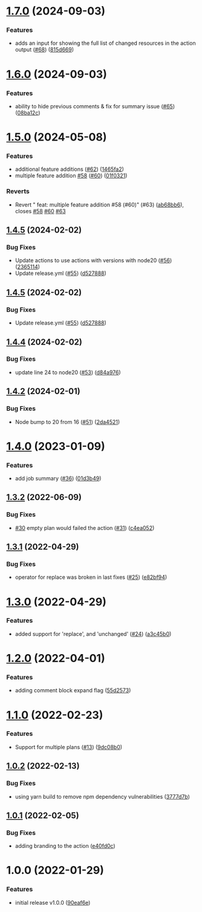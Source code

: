 # [1.7.0](https://github.com/liatrio/terraform-change-pr-commenter/compare/v1.6.0...v1.7.0) (2024-09-03)


### Features

* adds an input for showing the full list of changed resources in the action output ([#68](https://github.com/liatrio/terraform-change-pr-commenter/issues/68)) ([815d669](https://github.com/liatrio/terraform-change-pr-commenter/commit/815d669c00d3bcb18303a846c49ef49cd2ab19db))

# [1.6.0](https://github.com/liatrio/terraform-change-pr-commenter/compare/v1.5.0...v1.6.0) (2024-09-03)


### Features

* ability to hide previous comments & fix for summary issue ([#65](https://github.com/liatrio/terraform-change-pr-commenter/issues/65)) ([08ba12c](https://github.com/liatrio/terraform-change-pr-commenter/commit/08ba12cd559192754993f85f0e45de37f095e248))

# [1.5.0](https://github.com/liatrio/terraform-change-pr-commenter/compare/v1.4.5...v1.5.0) (2024-05-08)


### Features

* additional feature additions ([#62](https://github.com/liatrio/terraform-change-pr-commenter/issues/62)) ([1465fa2](https://github.com/liatrio/terraform-change-pr-commenter/commit/1465fa28232ee9e3b51c5db1fa43f2c2f4b971e4))
* multiple feature addition [#58](https://github.com/liatrio/terraform-change-pr-commenter/issues/58)  ([#60](https://github.com/liatrio/terraform-change-pr-commenter/issues/60)) ([01f0321](https://github.com/liatrio/terraform-change-pr-commenter/commit/01f0321246312425041b0ee8eaa5ba9404f6f1ae))


### Reverts

* Revert " feat: multiple feature addition #58  (#60)" (#63) ([ab68bb6](https://github.com/liatrio/terraform-change-pr-commenter/commit/ab68bb614b5eb42957331703bf7afa80e1188186)), closes [#58](https://github.com/liatrio/terraform-change-pr-commenter/issues/58) [#60](https://github.com/liatrio/terraform-change-pr-commenter/issues/60) [#63](https://github.com/liatrio/terraform-change-pr-commenter/issues/63)

## [1.4.5](https://github.com/liatrio/terraform-change-pr-commenter/compare/v1.4.4...v1.4.5) (2024-02-02)


### Bug Fixes

* Update actions to use actions with versions with node20 ([#56](https://github.com/liatrio/terraform-change-pr-commenter/issues/56)) ([2365114](https://github.com/liatrio/terraform-change-pr-commenter/commit/236511422a9364c7adb215a172eec7173ce18374))
* Update release.yml ([#55](https://github.com/liatrio/terraform-change-pr-commenter/issues/55)) ([d527888](https://github.com/liatrio/terraform-change-pr-commenter/commit/d5278883cce02e2713a70a70b80adbf7390a7476))

## [1.4.5](https://github.com/liatrio/terraform-change-pr-commenter/compare/v1.4.4...v1.4.5) (2024-02-02)


### Bug Fixes

* Update release.yml ([#55](https://github.com/liatrio/terraform-change-pr-commenter/issues/55)) ([d527888](https://github.com/liatrio/terraform-change-pr-commenter/commit/d5278883cce02e2713a70a70b80adbf7390a7476))

## [1.4.4](https://github.com/liatrio/terraform-change-pr-commenter/compare/v1.4.3...v1.4.4) (2024-02-02)


### Bug Fixes

* update line 24 to node20 ([#53](https://github.com/liatrio/terraform-change-pr-commenter/issues/53)) ([d84a976](https://github.com/liatrio/terraform-change-pr-commenter/commit/d84a976ce8bee75080d34f46b39d1c28f2cfec3a))

## [1.4.2](https://github.com/liatrio/terraform-change-pr-commenter/compare/v1.4.1...v1.4.2) (2024-02-01)


### Bug Fixes

* Node bump to 20 from 16 ([#51](https://github.com/liatrio/terraform-change-pr-commenter/issues/51)) ([2da4521](https://github.com/liatrio/terraform-change-pr-commenter/commit/2da45213eef1edc22a05b22bb198b0d94e0cf2a0))

# [1.4.0](https://github.com/liatrio/terraform-change-pr-commenter/compare/v1.3.3...v1.4.0) (2023-01-09)


### Features

* add job summary ([#36](https://github.com/liatrio/terraform-change-pr-commenter/issues/36)) ([01d3b49](https://github.com/liatrio/terraform-change-pr-commenter/commit/01d3b49e93cf0319d28dee2b3fbab268b6566df9))

## [1.3.2](https://github.com/liatrio/terraform-change-pr-commenter/compare/v1.3.1...v1.3.2) (2022-06-09)


### Bug Fixes

* [#30](https://github.com/liatrio/terraform-change-pr-commenter/issues/30) empty plan would failed the action ([#31](https://github.com/liatrio/terraform-change-pr-commenter/issues/31)) ([c4ea052](https://github.com/liatrio/terraform-change-pr-commenter/commit/c4ea0520ce5c086465dda4da3f75fca6527a60e0))

## [1.3.1](https://github.com/liatrio/terraform-change-pr-commenter/compare/v1.3.0...v1.3.1) (2022-04-29)


### Bug Fixes

* operator for replace was broken in last fixes ([#25](https://github.com/liatrio/terraform-change-pr-commenter/issues/25)) ([e82bf94](https://github.com/liatrio/terraform-change-pr-commenter/commit/e82bf94e915ad440bd0c08e69dcd9ef748a74ed2))

# [1.3.0](https://github.com/liatrio/terraform-change-pr-commenter/compare/v1.2.0...v1.3.0) (2022-04-29)


### Features

* added support for 'replace', and 'unchanged' ([#24](https://github.com/liatrio/terraform-change-pr-commenter/issues/24)) ([a3c45b0](https://github.com/liatrio/terraform-change-pr-commenter/commit/a3c45b0c735a3c4467729d0f94730c2af583a5e2))

# [1.2.0](https://github.com/liatrio/terraform-change-pr-commenter/compare/v1.1.0...v1.2.0) (2022-04-01)


### Features

* adding comment block expand flag ([55d2573](https://github.com/liatrio/terraform-change-pr-commenter/commit/55d25736974196a554e7ed4d864224b54af0123d))

# [1.1.0](https://github.com/liatrio/terraform-change-pr-commenter/compare/v1.0.2...v1.1.0) (2022-02-23)


### Features

* Support for multiple plans ([#13](https://github.com/liatrio/terraform-change-pr-commenter/issues/13)) ([9dc08b0](https://github.com/liatrio/terraform-change-pr-commenter/commit/9dc08b01a7f2000f9a8721c4be3479079642580e))

## [1.0.2](https://github.com/liatrio/terraform-change-pr-commenter/compare/v1.0.1...v1.0.2) (2022-02-13)


### Bug Fixes

* using yarn build to remove npm dependency vulnerabilities ([3777d7b](https://github.com/liatrio/terraform-change-pr-commenter/commit/3777d7bb2204009d82f659632a95372e71c08dfc))

## [1.0.1](https://github.com/liatrio/terraform-change-pr-commenter/compare/v1.0.0...v1.0.1) (2022-02-05)


### Bug Fixes

* adding branding to the action ([e40fd0c](https://github.com/liatrio/terraform-change-pr-commenter/commit/e40fd0c772ab36937de7e86ae71e3e6f013b5a70))

# 1.0.0 (2022-01-29)


### Features

* initial release v1.0.0 ([90eaf6e](https://github.com/liatrio/terraform-change-pr-commenter/commit/90eaf6ef9875330479e2368eaf669099c740b006))
